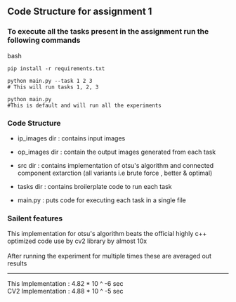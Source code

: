 ## Code Structure for assignment 1

### To execute all the tasks present in the assignment run the following commands

bash
```
pip install -r requirements.txt
```

```
python main.py --task 1 2 3
# This will run tasks 1, 2, 3

python main.py
#This is default and will run all the experiments
```

### Code Structure

- ip_images dir : contains input images
- op_images dir : contain the output images generated from each task
- src dir       : contains implementation of otsu's algorithm and connected component extarction (all variants i.e brute force , better & optimal)

- tasks dir     : contains broilerplate code to run each task

- main.py       : puts code for executing each task in a single file

### Sailent features

This implementation for otsu's algorithm beats the official highly c++ optimized code use by cv2 library by almost 10x
<br><br>
After running the experiment for multiple times these are averaged out results
<br><hr>
This Implementation : 4.82 * 10 ^ -6 sec <br>
CV2 Implementation  : 4.88 * 10 ^ -5 sec